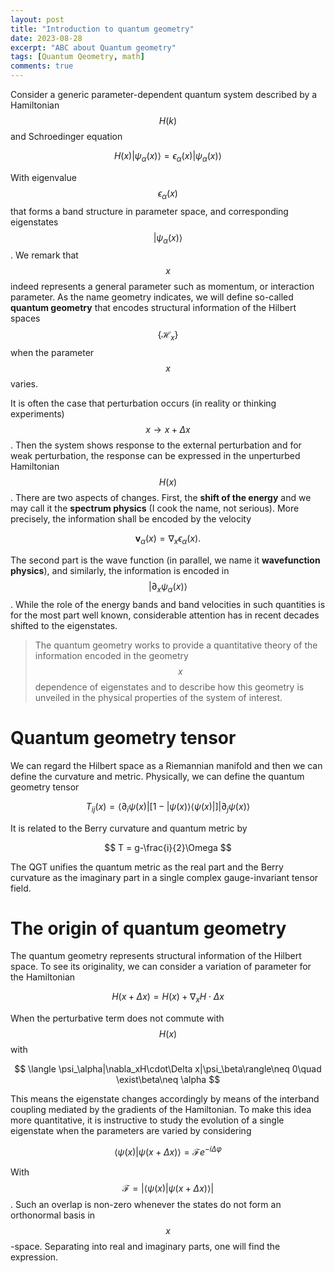 ```yaml
---
layout: post
title: "Introduction to quantum geometry"
date: 2023-08-28
excerpt: "ABC about Quantum geometry"
tags: [Quantum Qeometry, math]
comments: true
---
```



Consider a generic parameter-dependent quantum system described by a Hamiltonian $$H(k)$$ and Schroedinger equation 

$$
H(x) |\psi_\alpha(x)\rangle = \epsilon_\alpha(x)|\psi_\alpha(x)\rangle
$$

With eigenvalue $$\epsilon_\alpha(x)$$ that forms a band structure in parameter space, and corresponding eigenstates $$\vert\psi_\alpha(x)\rangle $$. 
We remark that $$x$$ indeed represents a general parameter such as momentum, or interaction parameter. As the name geometry indicates, we will define so-called __quantum geometry__ that encodes structural information of the Hilbert spaces $$\{\mathcal H_x\}$$ when the parameter $$x$$ varies. 

It is often the case that perturbation occurs (in reality or thinking experiments) $$x\rightarrow x+\Delta x $$. Then the system shows response to the external perturbation and for weak perturbation, the response can be expressed in the unperturbed Hamiltonian $$H(x)$$. There are two aspects of changes. First, the __shift of the energy__ and we may call it the **spectrum physics** (I cook the name, not serious). More precisely, the information shall be encoded by the velocity 

$$
\mathbf v_\alpha(x)  = \nabla _x \epsilon_\alpha(x).
$$

The second part is the wave function (in parallel, we name it **wavefunction physics**), and similarly, the information is encoded in $$ \vert\partial_x \psi_\alpha(x)\rangle$$. While the role of the energy bands and band velocities in such quantities is for the most part well known, considerable attention has in recent decades shifted to the eigenstates. 

>  The quantum geometry works to provide a quantitative theory of the information encoded in the geometry $$x$$ dependence of eigenstates and to describe how this geometry is unveiled in the physical properties of the system of interest. 

# Quantum geometry tensor

We can regard the Hilbert space as a Riemannian manifold and then we can define the curvature and metric. Physically, we can define the quantum geometry tensor 

$$
T_{ij}(x) = \langle \partial_i \psi(x)|[1-|\psi(x)\rangle\langle\psi(x)|]|\partial_j\psi(x)\rangle
$$

It is related to the Berry curvature and quantum metric by

$$
T = g-\frac{i}{2}\Omega
$$

The QGT unifies the quantum metric as the real part and the Berry curvature as the imaginary part in a single complex gauge-invariant tensor field. 

# The origin of quantum geometry

The quantum geometry represents structural information of the Hilbert space. To see its originality, we can consider a variation of parameter for the Hamiltonian 

$$
H(x+\Delta x) = H(x)+\nabla_xH\cdot\Delta x
$$

When the perturbative term does not commute with $$H(x)$$ with

$$
\langle \psi_\alpha|\nabla_xH\cdot\Delta x|\psi_\beta\rangle\neq 0\quad \exist\beta\neq \alpha
$$

This means the eigenstate changes accordingly by means of the interband coupling mediated by the gradients of the Hamiltonian. To make this idea more quantitative, it is instructive to study the evolution of a single eigenstate when the parameters are varied by considering 

$$
\langle \psi(x)|\psi(x+\Delta x)\rangle = \mathcal Fe^{-i\Delta \varphi}
$$

With $$\mathcal F=\vert \langle \psi(x)\vert \psi(x+\Delta x)\rangle\vert $$. Such an overlap is non-zero whenever the states do not form an orthonormal basis in $$x$$-space. Separating into real and imaginary parts, one will find the expression.




